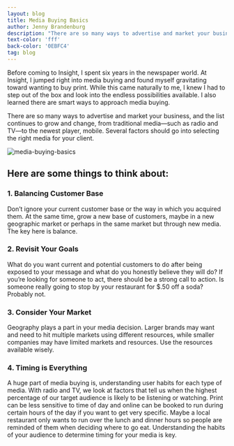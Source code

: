 ```yaml
---
layout: blog
title: Media Buying Basics
author: Jenny Brandenburg
description: "There are so many ways to advertise and market your business, several factors should go into selecting the right media for your client."
text-color: 'fff'
back-color: '0EBFC4'
tag: blog
---
```

Before coming to Insight, I spent six years in the newspaper world. At Insight, I jumped right into media buying and found myself gravitating toward wanting to buy print. While this came naturally to me, I knew I had to step out of the box and look into the endless possibilities available. I also learned there are smart ways to approach media buying.

There are so many ways to advertise and market your business, and the list continues to grow and change, from traditional media—such as radio and TV—to the newest player, mobile. Several factors should go into selecting the right media for your client.

![media-buying-basics](/img/blog/media-buying-basics.jpg)

## Here are some things to think about:

### 1. Balancing Customer Base
  Don’t ignore your current customer base or the way in which you acquired them. At the same time, grow a new base of customers, maybe in a new geographic market or perhaps in the same market but through new media. The key here is balance.

### 2. Revisit Your Goals
  What do you want current and potential customers to do after being exposed to your message and what do you honestly believe they will do? If you’re looking for someone to act, there should be a strong call to action. Is someone really going to stop by your restaurant for $.50 off a soda? Probably not.

### 3. Consider Your Market
  Geography plays a part in your media decision. Larger brands may want and need to hit multiple markets using different resources, while smaller companies may have limited markets and resources. Use the resources available wisely.

### 4. Timing is Everything
  A huge part of media buying is, understanding user habits for each type of media. With radio and TV, we look at factors that tell us when the highest percentage of our target audience is likely to be listening or watching. Print can be less sensitive to time of day and online can be booked to run during certain hours of the day if you want to get very specific. Maybe a local restaurant only wants to run over the lunch and dinner hours so people are reminded of them when deciding where to go eat. Understanding the habits of your audience to determine timing for your media is key.
